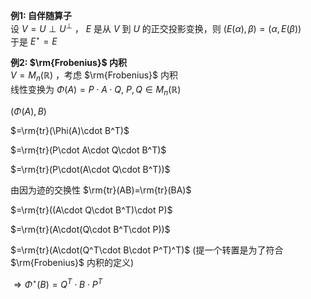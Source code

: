 **例1: 自伴随算子**    
设 $V=U\perp U^{\perp}$ ， $E$ 是从 $V$ 到 $U$ 的正交投影变换，则 $(E(\alpha),\beta)=(\alpha,E(\beta))$     
于是 $E^\star=E$     
    
**例2:  $\rm{Frobenius}$ 内积**    
 $V=M_n(\mathbb{R})$ ，考虑 $\rm{Frobenius}$ 内积    
线性变换为 $\Phi(A)=P\cdot A\cdot Q,\ P,Q\in M_n(\mathbb{R})$     
    
 $(\Phi(A),B)$     
    
 $=\rm{tr}(\Phi(A)\cdot B^T)$     
    
 $=\rm{tr}(P\cdot A\cdot Q\cdot B^T)$     
    
 $=\rm{tr}(P\cdot(A\cdot Q\cdot B^T))$     
    
由因为迹的交换性 $\rm{tr}(AB)=\rm{tr}(BA)$     
    
 $=\rm{tr}((A\cdot Q\cdot B^T)\cdot P)$     
    
 $=\rm{tr}(A\cdot(Q\cdot B^T\cdot P))$     
    
 $=\rm{tr}(A\cdot(Q^T\cdot B\cdot P^T)^T)$ (提一个转置是为了符合 $\rm{Frobenius}$ 内积的定义)    
    
 $\Rightarrow\Phi^\star(B)=Q^T\cdot B\cdot P^T$     
